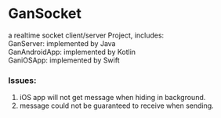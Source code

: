 # GanSocket
a realtime socket client/server Project, includes:<br>
GanServer: implemented by Java<br>
GanAndroidApp: implemented by Kotlin<br>
GaniOSApp: implemented by Swift

### Issues:<br>
1. iOS app will not get message when hiding in background.
2. message could not be guaranteed to receive when sending.
